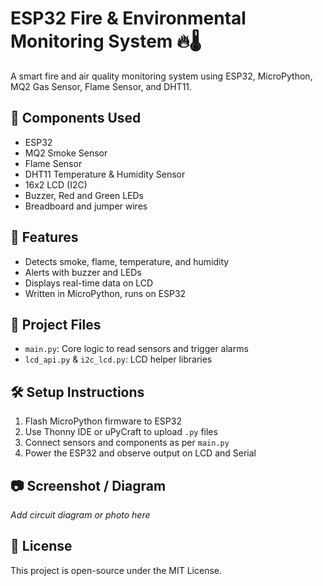 
# ESP32 Fire & Environmental Monitoring System 🔥🌡️

A smart fire and air quality monitoring system using ESP32, MicroPython, MQ2 Gas Sensor, Flame Sensor, and DHT11.

## 🔧 Components Used
- ESP32
- MQ2 Smoke Sensor
- Flame Sensor
- DHT11 Temperature & Humidity Sensor
- 16x2 LCD (I2C)
- Buzzer, Red and Green LEDs
- Breadboard and jumper wires

## 🧠 Features
- Detects smoke, flame, temperature, and humidity
- Alerts with buzzer and LEDs
- Displays real-time data on LCD
- Written in MicroPython, runs on ESP32

## 📁 Project Files
- `main.py`: Core logic to read sensors and trigger alarms
- `lcd_api.py` & `i2c_lcd.py`: LCD helper libraries

## 🛠️ Setup Instructions
1. Flash MicroPython firmware to ESP32
2. Use Thonny IDE or uPyCraft to upload `.py` files
3. Connect sensors and components as per `main.py`
4. Power the ESP32 and observe output on LCD and Serial

## 📷 Screenshot / Diagram
*Add circuit diagram or photo here*

## 📜 License
This project is open-source under the MIT License.
